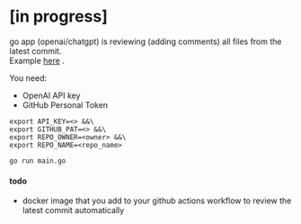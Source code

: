 # [in progress]

go app (openai/chatgpt) is reviewing (adding comments) all files from the latest commit.  
Example [here](https://github.com/michalswi/test/commit/7de43ee5699d9bbb41a83e181e829ab157a7f3a9#comments) .

You need:
- OpenAI API key
- GitHub Personal Token

```
export API_KEY=<> &&\
export GITHUB_PAT=<> &&\
export REPO_OWNER=<owner> &&\
export REPO_NAME=<repo_name>

go run main.go
```

#### todo
- docker image that you add to your github actions workflow to review the latest commit automatically
